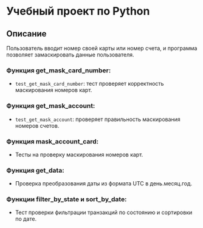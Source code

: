 # Учебный проект по Python
## Описание

Пользователь вводит номер своей карты или номер счета, и программа позволяет замаскировать данные пользователя.

### Функция get_mask_card_number:
- `test_get_mask_card_number`: тест проверяет корректность маскирования номеров карт.

### Функция get_mask_account:
- `test_get_mask_account`: проверяет правильность маскирования номеров счетов.

### Функция mask_account_card:
- Тесты на проверку маскирования номеров карт.

### Функция get_data:
- Проверка преобразования даты из формата UTC в день.месяц.год.

### Функции filter_by_state и sort_by_date:
- Тест проверки фильтрации транзакций по состоянию и сортировки по дате.
